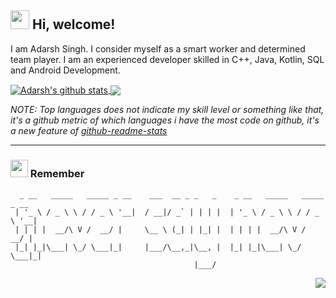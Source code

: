 <h2> <img src="https://emojis.slackmojis.com/emojis/images/1588315024/8823/hyperkitty.gif?1588315024" width="30" /> Hi, welcome! </h2>

I am Adarsh Singh. I consider myself as a smart worker and determined team player. I am an experienced developer skilled in C++, Java, Kotlin, SQL and Android Development.

<a href="https://github.com/2001adarsh?tab=repositories">
 <img align="center" src="https://github-readme-stats.vercel.app/api?username=2001adarsh&theme=react&show_icons=true" alt="Adarsh's github stats"/>
</a>

<a href="https://github.com/2001adarsh?tab=repositories">
  <img align="center" src="https://github-readme-stats.vercel.app/api/top-langs/?username=2001adarsh&theme=react&layout=compact&show_icons=true" />
</a>

*NOTE: Top languages does not indicate my skill level or something like that, it's a github metric of which languages i have the most code on github, it's a new feature of [github-readme-stats](https://github.com/anuraghazra/github-readme-stats)*

--------

<h3> <img src="https://emojis.slackmojis.com/emojis/images/1569381018/6481/heart-8bit-1.gif?1569381018" width="28" /> Remember</h3>

```
  _ __   _____   _____ _ __    ___  __ _ _   _    _ __   _____   _____ _ __
 | '_ \ / _ \ \ / / _ \ '__|  / __|/ _` | | | |  | '_ \ / _ \ \ / / _ \ '__|
 | | | |  __/\ V /  __/ |     \__ \ (_| | |_| |  | | | |  __/\ V /  __/ |
 |_| |_|\___| \_/ \___|_|     |___/\__,_|\__, |  |_| |_|\___| \_/ \___|_|
                                         |___/
```
<p align="right">
<img src="https://komarev.com/ghpvc/?username=2001adarsh" />
</p>
